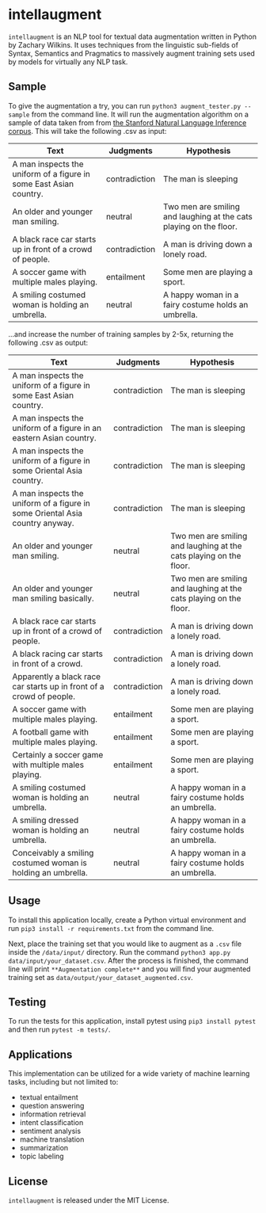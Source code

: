 # intellaugment
`intellaugment` is an NLP tool for textual data augmentation written in Python by Zachary Wilkins. It uses techniques from the linguistic sub-fields of Syntax, Semantics and Pragmatics to massively augment training sets used by models for virtually any NLP task.


## Sample
To give the augmentation a try, you can run `python3 augment_tester.py --sample` from the command line. It will run the augmentation algorithm on a sample of data taken from from [the Stanford Natural Language Inference corpus](https://nlp.stanford.edu/projects/snli/). This will take the following .csv as input:

| Text  | Judgments | Hypothesis |
| ------------- | ------------- | ------------- |
| A man inspects the uniform of a figure in some East Asian country.  | contradiction | The man is sleeping |
| An older and younger man smiling.  | neutral | Two men are smiling and laughing at the cats playing on the floor. |
| A black race car starts up in front of a crowd of people. | contradiction | A man is driving down a lonely road. |
| A soccer game with multiple males playing. | entailment | Some men are playing a sport. |
| A smiling costumed woman is holding an umbrella. | neutral | 	A happy woman in a fairy costume holds an umbrella. |

...and increase the number of training samples by 2-5x, returning the following .csv as output:

| Text  | Judgments | Hypothesis |
| ------------- | ------------- | ------------- |
| A man inspects the uniform of a figure in some East Asian country. | contradiction | The man is sleeping |
| A man inspects the uniform of a figure in an eastern Asian country. | contradiction | The man is sleeping |
| A man inspects the uniform of a figure in some Oriental Asia country. | contradiction | The man is sleeping |
| A man inspects the uniform of a figure in some Oriental Asia country anyway. | contradiction | The man is sleeping |
| An older and younger man smiling. | neutral | Two men are smiling and laughing at the cats playing on the floor. |
| An older and younger man smiling basically. | neutral | Two men are smiling and laughing at the cats playing on the floor. |
| A black race car starts up in front of a crowd of people. | contradiction | A man is driving down a lonely road. |
| A black racing car starts in front of a crowd. | contradiction | A man is driving down a lonely road. |
| Apparently a black race car starts up in front of a crowd of people. | contradiction | A man is driving down a lonely road. |
| A soccer game with multiple males playing. | entailment | Some men are playing a sport. |
| A football game with multiple males playing. | entailment | Some men are playing a sport. |
| Certainly a soccer game with multiple males playing. | entailment | Some men are playing a sport. |
| A smiling costumed woman is holding an umbrella. | neutral | A happy woman in a fairy costume holds an umbrella. |
| A smiling dressed woman is holding an umbrella. | neutral | A happy woman in a fairy costume holds an umbrella. |
| Conceivably a smiling costumed woman is holding an umbrella. | neutral | A happy woman in a fairy costume holds an umbrella. |


## Usage
To install this application locally, create a Python virtual environment and run `pip3 install -r requirements.txt` from the command line. 

Next, place the training set that you would like to augment as a `.csv` file inside the `/data/input/` directory. Run the command `python3 app.py data/input/your_dataset.csv`. After the process is finished, the command line will print `**Augmentation complete**` and you will find your augmented training set as `data/output/your_dataset_augmented.csv`.


## Testing
To run the tests for this application, install pytest using `pip3 install pytest` and then run `pytest -m tests/`.


## Applications
This implementation can be utilized for a wide variety of machine learning tasks, including but not limited to:
* textual entailment
* question answering
* information retrieval
* intent classification
* sentiment analysis
* machine translation
* summarization
* topic labeling


## License
`intellaugment` is released under the MIT License.

